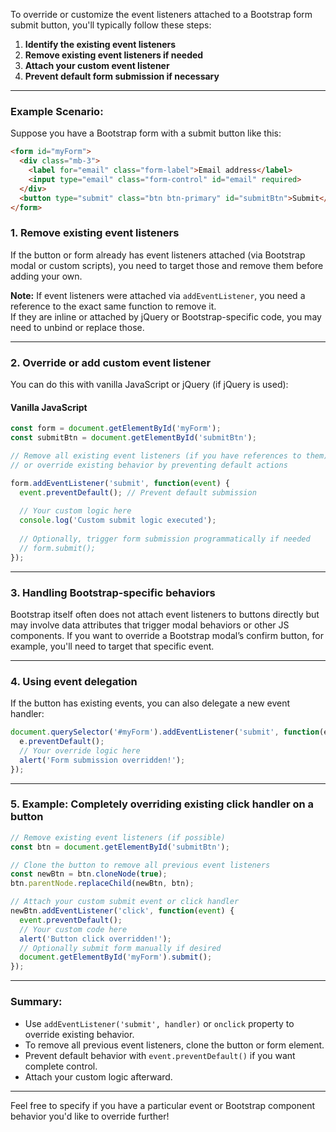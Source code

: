 To override or customize the event listeners attached to a Bootstrap form submit button, you'll typically follow these steps:

1. **Identify the existing event listeners**  
2. **Remove existing event listeners if needed**  
3. **Attach your custom event listener**  
4. **Prevent default form submission if necessary**

---

### Example Scenario:

Suppose you have a Bootstrap form with a submit button like this:

```html
<form id="myForm">
  <div class="mb-3">
    <label for="email" class="form-label">Email address</label>
    <input type="email" class="form-control" id="email" required>
  </div>
  <button type="submit" class="btn btn-primary" id="submitBtn">Submit</button>
</form>
```

### 1. **Remove existing event listeners**

If the button or form already has event listeners attached (via Bootstrap modal or custom scripts), you need to target those and remove them before adding your own.

**Note:** If event listeners were attached via `addEventListener`, you need a reference to the exact same function to remove it.  
If they are inline or attached by jQuery or Bootstrap-specific code, you may need to unbind or replace those.

---

### 2. **Override or add custom event listener**

You can do this with vanilla JavaScript or jQuery (if jQuery is used):

#### Vanilla JavaScript

```js
const form = document.getElementById('myForm');
const submitBtn = document.getElementById('submitBtn');

// Remove all existing event listeners (if you have references to them)
// or override existing behavior by preventing default actions

form.addEventListener('submit', function(event) {
  event.preventDefault(); // Prevent default submission
  
  // Your custom logic here
  console.log('Custom submit logic executed');
  
  // Optionally, trigger form submission programmatically if needed
  // form.submit();
});
```

---

### 3. **Handling Bootstrap-specific behaviors**

Bootstrap itself often does not attach event listeners to buttons directly but may involve data attributes that trigger modal behaviors or other JS components. If you want to override a Bootstrap modal’s confirm button, for example, you'll need to target that specific event.

---

### 4. **Using event delegation**

If the button has existing events, you can also delegate a new event handler:

```js
document.querySelector('#myForm').addEventListener('submit', function(e) {
  e.preventDefault();
  // Your override logic here
  alert('Form submission overridden!');
});
```

---

### 5. **Example: Completely overriding existing click handler on a button**

```js
// Remove existing event listeners (if possible)
const btn = document.getElementById('submitBtn');

// Clone the button to remove all previous event listeners
const newBtn = btn.cloneNode(true);
btn.parentNode.replaceChild(newBtn, btn);

// Attach your custom submit event or click handler
newBtn.addEventListener('click', function(event) {
  event.preventDefault();
  // Your custom code here
  alert('Button click overridden!');
  // Optionally submit form manually if desired
  document.getElementById('myForm').submit();
});
```

---

### **Summary:**

- Use `addEventListener('submit', handler)` or `onclick` property to override existing behavior.
- To remove all previous event listeners, clone the button or form element.
- Prevent default behavior with `event.preventDefault()` if you want complete control.
- Attach your custom logic afterward.

---

Feel free to specify if you have a particular event or Bootstrap component behavior you'd like to override further!